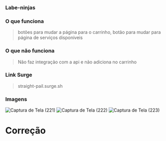### Labe-ninjas

### O que funciona
> botões para mudar a página para o carrinho, botão para mudar para página de serviços disponíveis

### O que não funciona
> Não faz integração com a api e não adiciona no carrinho

### Link Surge 
> straight-pail.surge.sh

### Imagens

![Captura de Tela (221)](https://user-images.githubusercontent.com/47644831/152704076-cb9418db-29bc-4ab4-a729-728f040b5604.png)
![Captura de Tela (222)](https://user-images.githubusercontent.com/47644831/152704078-5e70023f-fc37-4df8-8297-1f5a508f6920.png)
![Captura de Tela (223)](https://user-images.githubusercontent.com/47644831/152704079-feb36e80-9ebc-4604-8326-e7b225ea95bb.png)

# Correção